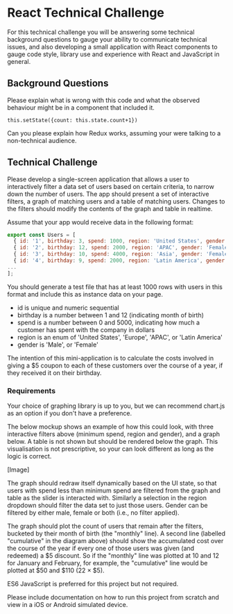 # React Technical Challenge

For this technical challenge you will be answering some technical background questions to gauge your ability to communicate technical issues, and also developing a small application with React components to gauge code style, library use and experience with React and JavaScript in general.

## Background Questions

Please explain what is wrong with this code and what the observed behaviour might be in a component that included it.

```
this.setState({count: this.state.count+1})
```

Can you please explain how Redux works, assuming your were talking to a non-technical audience.

## Technical Challenge

Please develop a single-screen application that allows a user to interactively filter a data set of users based on certain criteria, to narrow down the number of users. The app should present a set of interactive filters, a graph of matching users and a table of matching users. Changes to the filters should modify the contents of the graph and table in realtime.

Assume that your app would receive data in the following format:

```javascript
export const Users = [
  { id: '1', birthday: 3, spend: 1000, region: 'United States', gender: 'Female'},
  { id: '2', birthday: 12, spend: 2000, region: 'APAC', gender: 'Female'},
  { id: '3', birthday: 10, spend: 4000, region: 'Asia', gender: 'Female'},
  { id: '4', birthday: 9, spend: 2000, region: 'Latin America', gender: 'Female'},
...
];
```

You should generate a test file that has at least 1000 rows with users in this format and include this as instance data on your page.

- id is unique and numeric sequential
- birthday is a number between 1 and 12 (indicating month of birth)
- spend is a number between 0 and 5000, indicating how much a customer has spent with the company in dollars
- region is an enum of 'United States', 'Europe', 'APAC', or 'Latin America'
- gender is 'Male', or 'Female'

The intention of this mini-application is to calculate the costs involved in giving a $5 coupon to each of these customers over the course of a year, if they received it on their birthday.

### Requirements

Your choice of graphing library is up to you, but we can recommend chart.js as an option if you don't have a preference.

The below mockup shows an example of how this could look, with three interactive filters above (minimum spend, region and gender), and a graph below. A table is not shown but should be rendered below the graph. This visualisation is not prescriptive, so your can look different as long as the logic is correct.

[Image]

The graph should redraw itself dynamically based on the UI state, so that users with spend less than minimum spend are filtered from the graph and table as the slider is interacted with. Similarly a selection in the region dropdown should filter the data set to just those users. Gender can be filtered by either male, female or both (i.e., no filter applied).

The graph should plot the count of users that remain after the filters, bucketed by their month of birth (the "monthly" line). A second line (labelled "cumulative" in the diagram above) should show the accumulated cost over the course of the year if every one of those users was given (and redeemed) a $5 discount. So if the "monthly" line was plotted at 10 and 12 for January and February, for example, the "cumulative" line would be plotted at $50 and $110 (22 × $5).

ES6 JavaScript is preferred for this project but not required.

Please include documentation on how to run this project from scratch and view in a iOS or Android simulated device.
